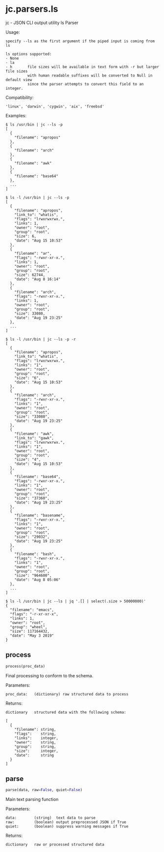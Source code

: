 # jc.parsers.ls
jc - JSON CLI output utility ls Parser

Usage:

    specify --ls as the first argument if the piped input is coming from ls

    ls options supported:
    - None
    - la
    - h       file sizes will be available in text form with -r but larger file sizes
              with human readable suffixes will be converted to Null in default view
              since the parser attempts to convert this field to an integer.

Compatibility:

    'linux', 'darwin', 'cygwin', 'aix', 'freebsd'

Examples:

    $ ls /usr/bin | jc --ls -p
    [
      {
        "filename": "apropos"
      },
      {
        "filename": "arch"
      },
      {
        "filename": "awk"
      },
      {
        "filename": "base64"
      },
      ...
    ]

    $ ls -l /usr/bin | jc --ls -p
    [
      {
        "filename": "apropos",
        "link_to": "whatis",
        "flags": "lrwxrwxrwx.",
        "links": 1,
        "owner": "root",
        "group": "root",
        "size": 6,
        "date": "Aug 15 10:53"
      },
      {
        "filename": "ar",
        "flags": "-rwxr-xr-x.",
        "links": 1,
        "owner": "root",
        "group": "root",
        "size": 62744,
        "date": "Aug 8 16:14"
      },
      {
        "filename": "arch",
        "flags": "-rwxr-xr-x.",
        "links": 1,
        "owner": "root",
        "group": "root",
        "size": 33080,
        "date": "Aug 19 23:25"
      },
      ...
    ]

    $ ls -l /usr/bin | jc --ls -p -r
    [
      {
        "filename": "apropos",
        "link_to": "whatis",
        "flags": "lrwxrwxrwx.",
        "links": "1",
        "owner": "root",
        "group": "root",
        "size": "6",
        "date": "Aug 15 10:53"
      },
      {
        "filename": "arch",
        "flags": "-rwxr-xr-x.",
        "links": "1",
        "owner": "root",
        "group": "root",
        "size": "33080",
        "date": "Aug 19 23:25"
      },
      {
        "filename": "awk",
        "link_to": "gawk",
        "flags": "lrwxrwxrwx.",
        "links": "1",
        "owner": "root",
        "group": "root",
        "size": "4",
        "date": "Aug 15 10:53"
      },
      {
        "filename": "base64",
        "flags": "-rwxr-xr-x.",
        "links": "1",
        "owner": "root",
        "group": "root",
        "size": "37360",
        "date": "Aug 19 23:25"
      },
      {
        "filename": "basename",
        "flags": "-rwxr-xr-x.",
        "links": "1",
        "owner": "root",
        "group": "root",
        "size": "29032",
        "date": "Aug 19 23:25"
      },
      {
        "filename": "bash",
        "flags": "-rwxr-xr-x.",
        "links": "1",
        "owner": "root",
        "group": "root",
        "size": "964600",
        "date": "Aug 8 05:06"
      },
      ...
    ]

    $ ls -l /usr/bin | jc --ls | jq '.[] | select(.size > 50000000)'
    {
      "filename": "emacs",
      "flags": "-r-xr-xr-x",
      "links": 1,
      "owner": "root",
      "group": "wheel",
      "size": 117164432,
      "date": "May 3 2019"
    }

## process
```python
process(proc_data)
```

Final processing to conform to the schema.

Parameters:

    proc_data:   (dictionary) raw structured data to process

Returns:

    dictionary   structured data with the following schema:

    [
      {
        "filename": string,
        "flags":    string,
        "links":    integer,
        "owner":    string,
        "group":    string,
        "size":     integer,
        "date":     string
      }
    ]

## parse
```python
parse(data, raw=False, quiet=False)
```

Main text parsing function

Parameters:

    data:        (string)  text data to parse
    raw:         (boolean) output preprocessed JSON if True
    quiet:       (boolean) suppress warning messages if True

Returns:

    dictionary   raw or processed structured data

